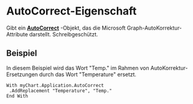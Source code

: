 
# AutoCorrect-Eigenschaft

Gibt ein  **[AutoCorrect](68fa11da-e28f-53cd-3d50-a1f19d261a02.md)** -Objekt, das die Microsoft Graph-AutoKorrektur-Attribute darstellt. Schreibgeschützt.


## Beispiel

In diesem Beispiel wird das Wort "Temp." im Rahmen von AutoKorrektur-Ersetzungen durch das Wort "Temperature" ersetzt.


```
With myChart.Application.AutoCorrect 
 .AddReplacement "Temperature", "Temp." 
End With
```

